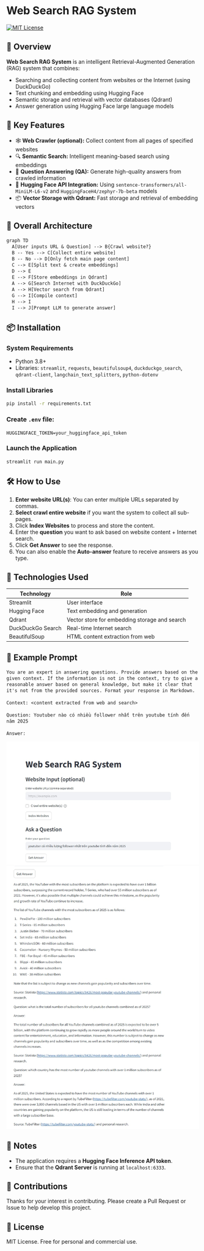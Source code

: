 # Web Search RAG System

[![MIT License](https://img.shields.io/badge/License-MIT-green.svg)](https://choosealicense.com/licenses/mit/)

## 🧠 Overview

**Web Search RAG System** is an intelligent Retrieval-Augmented Generation (RAG) system that combines:

* Searching and collecting content from websites or the Internet (using DuckDuckGo)
* Text chunking and embedding using Hugging Face
* Semantic storage and retrieval with vector databases (Qdrant)
* Answer generation using Hugging Face large language models

## 🚀 Key Features

* 🕸 **Web Crawler (optional):** Collect content from all pages of specified websites
* 🔍 **Semantic Search:** Intelligent meaning-based search using embeddings
* 💬 **Question Answering (QA):** Generate high-quality answers from crawled information
* 🔌 **Hugging Face API Integration:** Using `sentence-transformers/all-MiniLM-L6-v2` and `HuggingFaceH4/zephyr-7b-beta` models
* 📦 **Vector Storage with Qdrant:** Fast storage and retrieval of embedding vectors

## 🧱 Overall Architecture

```mermaid
graph TD
  A[User inputs URL & Question] --> B{Crawl website?}
  B -- Yes --> C[Collect entire website]
  B -- No --> D[Only fetch main page content]
  C --> E[Split text & create embeddings]
  D --> E
  E --> F[Store embeddings in Qdrant]
  A --> G[Search Internet with DuckDuckGo]
  A --> H[Vector search from Qdrant]
  G --> I[Compile context]
  H --> I
  I --> J[Prompt LLM to generate answer]
```

## 📦 Installation

### System Requirements
* Python 3.8+
* Libraries: `streamlit`, `requests`, `beautifulsoup4`, `duckduckgo_search`, `qdrant-client`, `langchain_text_splitters`, `python-dotenv`

### Install Libraries

```bash
pip install -r requirements.txt
```

### Create `.env` file:

```
HUGGINGFACE_TOKEN=your_huggingface_api_token
```

### Launch the Application

```bash
streamlit run main.py
```

## 🛠 How to Use

1. **Enter website URL(s)**: You can enter multiple URLs separated by commas.
2. **Select crawl entire website** if you want the system to collect all sub-pages.
3. Click **Index Websites** to process and store the content.
4. Enter the **question** you want to ask based on website content + Internet search.
5. Click **Get Answer** to see the response.
6. You can also enable the **Auto-answer** feature to receive answers as you type.

## 🧠 Technologies Used

| Technology | Role |
|-----------|---------|
| Streamlit | User interface |
| Hugging Face | Text embedding and generation |
| Qdrant | Vector store for embedding storage and search |
| DuckDuckGo Search | Real-time Internet search |
| BeautifulSoup | HTML content extraction from web |

## 📎 Example Prompt

```
You are an expert in answering questions. Provide answers based on the given context. If the information is not in the context, try to give a reasonable answer based on general knowledge, but make it clear that it's not from the provided sources. Format your response in Markdown.

Context: <content extracted from web and search>

Question: Youtuber nào có nhiều follower nhất trên youtube tính đến năm 2025

Answer:
```

![Ingredient Identification](img/screenshot-1743952379350.png)
![Ingredient Identification](img/screenshot-1743952401225.png)

## 📌 Notes

* The application requires a **Hugging Face Inference API token**.
* Ensure that the **Qdrant Server** is running at `localhost:6333`.

## 📮 Contributions

Thanks for your interest in contributing. Please create a Pull Request or Issue to help develop this project.

## 🪪 License

MIT License. Free for personal and commercial use.
